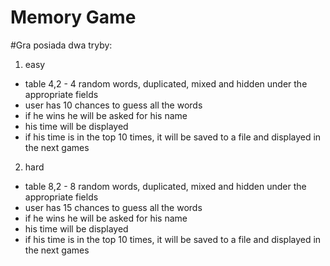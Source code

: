 # Memory Game
#Gra posiada dwa tryby:
1. easy 
  - table 4,2 - 4 random words, duplicated, mixed and hidden under the appropriate fields
  - user has 10 chances to guess all the words
  -  if he wins he will be asked for his name
  -  his time will be displayed
  -  if his time is in the top 10 times, it will be saved to a file and displayed in the next games

2. hard 
  - table 8,2 - 8 random words, duplicated, mixed and hidden under the appropriate fields
  - user has 15 chances to guess all the words
  -  if he wins he will be asked for his name
  -  his time will be displayed
  -  if his time is in the top 10 times, it will be saved to a file and displayed in the next games

